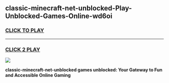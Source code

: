 
## classic-minecraft-net-unblocked-Play-Unblocked-Games-Online-wd6oi
<h3>
<a href="https://premium76.site?title=classic-minecraft-net-unblocked&ref=25A">CLICK TO PLAY</a></h3>
<hr>

<h3>
<a href="https://premium76.site?title=classic-minecraft-net-unblocked&ref=25A">CLICK 2 PLAY</a>
  
</h3>

<a href="https://premium76.site?title=classic-minecraft-net-unblocked&ref=25A"><img src="https://clearcache.store/games.png"></a>


**classic-minecraft-net-unblocked games unblocked: Your Gateway to Fun and Accessible Online Gaming**
